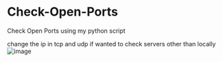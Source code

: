 # Check-Open-Ports
Check Open Ports using my python script

change the ip in tcp and udp if wanted to check  servers other than locally
![image](https://github.com/iArturTech/Check-Open-Ports/assets/129216190/ae1d666a-df88-40e5-8e6f-89c161968a20)
